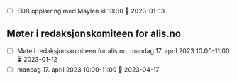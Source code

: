 - [ ] EDB opplæring med Maylen kl 13:00 🛫 2023-01-13



## Møter i redaksjonskomiteen for alis.no
- [ ] Møte i redaksjonskomiteen for alis.no. mandag 17. april 2023 10:00-11:00 ⏳ 2023-01-12
- [ ] mandag 17. april 2023 10:00-11:00 📅 2023-04-17